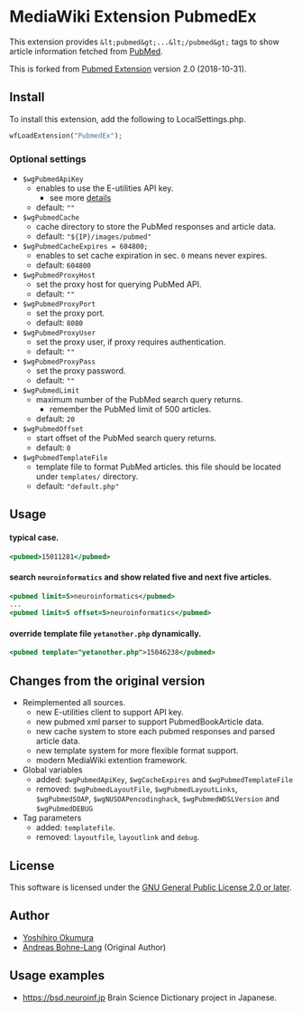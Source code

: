 # MediaWiki Extension PubmedEx

This extension provides `&lt;pubmed&gt;...&lt;/pubmed&gt;` tags to show article information fetched from [PubMed](https://www.ncbi.nlm.nih.gov/pubmed/).

This is forked from [Pubmed Extension](https://www.mediawiki.org/wiki/Extension:Pubmed) version 2.0 (2018-10-31).

## Install
To install this extension, add the following to LocalSettings.php.

```PHP
wfLoadExtension("PubmedEx");
```

### Optional settings
* `$wgPubmedApiKey`
  * enables to use the E-utilities API key.
    * see more [details](https://ncbiinsights.ncbi.nlm.nih.gov/2017/11/02/new-api-keys-for-the-e-utilities/)
  * default: `""`
* `$wgPubmedCache`
  * cache directory to store the PubMed responses and article data.
  * default: `"${IP}/images/pubmed"`
* `$wgPubmedCacheExpires = 604800;`
  * enables to set cache expiration in sec. `0` means never expires.
  * default: `604800`
* `$wgPubmedProxyHost`
  * set the proxy host for querying PubMed API.
  * default: `""`
* `$wgPubmedProxyPort`
  * set the proxy port.
  * default: `8080`
* `$wgPubmedProxyUser`
  * set the proxy user, if proxy requires authentication.
  * default: `""`
* `$wgPubmedProxyPass`
  * set the proxy password.
  * default: `""`
* `$wgPubmedLimit`
  * maximum number of the PubMed search query returns.
    * remember the PubMed limit of 500 articles.
  * default: `20`
* `$wgPubmedOffset`
  * start offset of the PubMed search query returns.
  * default: `0`
* `$wgPubmedTemplateFile`
  * template file to format PubMed articles. this file should be located under `templates/` directory.
  * default: `"default.php"`

## Usage

#### typical case.

```MediaWiki
<pubmed>15011281</pubmed>
```

#### search `neuroinformatics` and show related five and next five articles.
```MediaWiki
<pubmed limit=5>neuroinformatics</pubmed>
...
<pubmed limit=5 offset=5>neuroinformatics</pubmed>
```

#### override template file `yetanother.php` dynamically.
```MediaWiki
<pubmed template="yetanother.php">15046238</pubmed>
```

## Changes from the original version
* Reimplemented all sources.
  * new E-utilities client to support API key.
  * new pubmed xml parser to support PubmedBookArticle data.
  * new cache system to store each pubmed responses and parsed article data.
  * new template system for more flexible format support.
  * modern MediaWiki extention framework.
* Global variables
  * added: `$wgPubmedApiKey`, `$wgCacheExpires` and `$wgPubmedTemplateFile`
  * removed: `$wgPubmedLayoutFile`, `$wgPubmedLayoutLinks`, `$wgPubmedSOAP`, `$wgNUSOAPencodinghack`, `$wgPubmedWDSLVersion` and `$wgPubmedDEBUG`
* Tag parameters
  * added: `templatefile`.
  * removed: `layoutfile`, `layoutlink` and `debug`.

## License
This software is licensed under the [GNU General Public License 2.0 or later](COPYING).

## Author
* [Yoshihiro Okumura](https://github.com/orrisroot)
* [Andreas Bohne-Lang](https://github.com/bohnelang) (Original Author)

## Usage examples
* https://bsd.neuroinf.jp Brain Science Dictionary project in Japanese.
